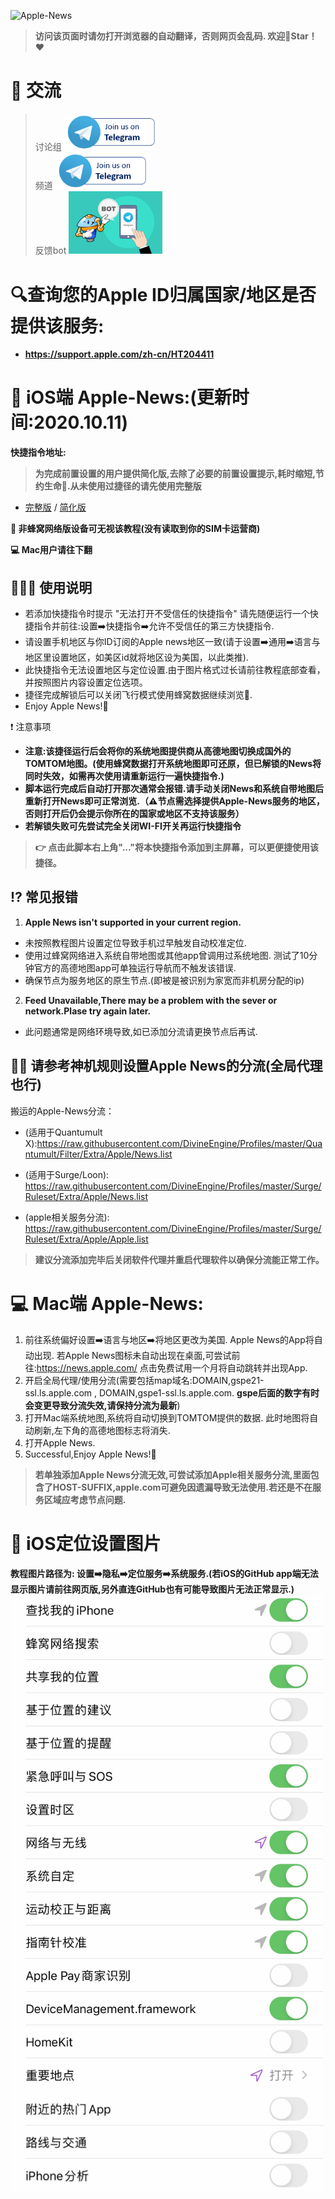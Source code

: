 ![Apple-News](https://socialify.git.ci/ShadowsSide/Apple-News/image?description=1&descriptionEditable=%F0%9F%94%8D%20iOS%E5%92%8CMac%E7%AB%AF%E4%BD%BF%E7%94%A8Apple-News.%20%20%20%20%20%20%20%20%20&font=Source%20Code%20Pro&logo=https%3A%2F%2Fvkceyugu.cdn.bspapp.com%2FVKCEYUGU-imgbed%2Fc5ee90d1-3a9a-4264-8887-f9b94ea0756b.PNG&owner=1&pattern=Floating%20Cogs&theme=Dark)  

> **访问该页面时请勿打开浏览器的自动翻译，否则网页会乱码.   欢迎🌟Star！❤️**  

# 💬 交流
> 讨论组
[<img width="150px" src="icon/join-telegram.png" />](https://t.me/GodlyGroup)  
>  频道
[<img width="150px" src="icon/join-telegram.png" />](https://t.me/GodlyNews1)  
> 反馈bot
[<img width="150px" src="icon/Telegram-Bot.jpg" />](https://t.me/ShadowsSide_bot)  



# 🔍查询您的Apple ID归属国家/地区是否提供该服务:
* **https://support.apple.com/zh-cn/HT204411**  

# 📱 iOS端 Apple-News:(更新时间:2020.10.11)    

**快捷指令地址:**
> **为完成前置设置的用户提供简化版,去除了必要的前置设置提示,耗时缩短,节约生命🐶.从未使用过捷径的请先使用完整版**   

* [完整版](https://www.icloud.com/shortcuts/e74e9d722beb45c78dfab7e47ed82465) / [简化版](https://www.icloud.com/shortcuts/381635d80b46402b953b85625ecc69ca)


**🐝 非蜂窝网络版设备可无视该教程(没有读取到你的SIM卡运营商)**  

**💻 Mac用户请往下翻**  

## 👨🏻‍💻 使用说明    
*  若添加快捷指令时提示 "无法打开不受信任的快捷指令" 请先随便运行一个快捷指令并前往:设置➡️快捷指令➡️允许不受信任的第三方快捷指令.  
*  请设置手机地区与你ID订阅的Apple news地区一致(请于设置➡️通用➡️语言与地区里设置地区，如美区id就将地区设为美国，以此类推).  
*  此快捷指令无法设置地区与定位设置.由于图片格式过长请前往教程底部查看，并按照图片内容设置定位选项。 
*  捷径完成解锁后可以关闭飞行模式使用蜂窝数据继续浏览🥳.  
*  Enjoy Apple News!🎉  

❗️ 注意事项
*  **注意:该捷径运行后会将你的系统地图提供商从高德地图切换成国外的TOMTOM地图。(使用蜂窝数据打开系统地图即可还原，但已解锁的News将同时失效，如需再次使用请重新运行一遍快捷指令.)**  
*  **脚本运行完成后自动打开那次通常会报错.请手动关闭News和系统自带地图后重新打开News即可正常浏览.（⚠️节点需选择提供Apple-News服务的地区，否则打开后仍会提示你所在的国家或地区不支持该服务）**  
*  **若解锁失败可先尝试完全关闭WI-FI开关再运行快捷指令**  

> **👉 点击此脚本右上角"..."将本快捷指令添加到主屏幕，可以更便捷使用该捷径。**  

## ⁉️ 常见报错  

1. **Apple News isn't supported in your current region.**  
*  未按照教程图片设置定位导致手机过早触发自动校准定位.  
*  使用过蜂窝网络进入系统自带地图或其他app曾调用过系统地图. 测试了10分钟官方的高德地图app可单独运行导航而不触发该错误.  
*  确保节点为服务地区的原生节点.(即被是被识别为家宽而非机房分配的ip)  
   
2. **Feed Unavailable,There may be a problem with the sever or network.Plase try again later.**  
*  此问题通常是网络环境导致,如已添加分流请更换节点后再试.  
 
## 💁🏻‍ 请参考神机规则设置Apple News的分流(全局代理也行)  
 
搬运的Apple-News分流：  
* (适用于Quantumult X):https://raw.githubusercontent.com/DivineEngine/Profiles/master/Quantumult/Filter/Extra/Apple/News.list

* (适用于Surge/Loon): https://raw.githubusercontent.com/DivineEngine/Profiles/master/Surge/Ruleset/Extra/Apple/News.list

* (apple相关服务分流):  https://raw.githubusercontent.com/DivineEngine/Profiles/master/Surge/Ruleset/Extra/Apple/Apple.list

> **建议分流添加完毕后关闭软件代理并重启代理软件以确保分流能正常工作。**  


# 💻 Mac端 Apple-News:  

1. 前往系统偏好设置➡️语言与地区➡️将地区更改为美国. Apple News的App将自动出现. 若Apple News图标未自动出现在桌面,可尝试前往:https://news.apple.com/ 点击免费试用一个月将自动跳转并出现App.  
2. 开启全局代理/使用分流(需要包括map域名:DOMAIN,gspe21-ssl.ls.apple.com , DOMAIN,gspe1-ssl.ls.apple.com. **gspe后面的数字有时会变更导致分流失效,请保持分流为最新**)  
3. 打开Mac端系统地图,系统将自动切换到TOMTOM提供的数据. 此时地图将自动刷新,左下角的高德地图标志将消失.  
4. 打开Apple News.  
5. Successful,Enjoy Apple News!🎉  

> **若单独添加Apple News分流无效,可尝试添加Apple相关服务分流,里面包含了HOST-SUFFIX,apple.com可避免因遗漏导致无法使用.若还是不在服务区域应考虑节点问题.**

# 📍 iOS定位设置图片 

**教程图片路径为: 设置➡️隐私➡️定位服务➡️系统服务.(若iOS的GitHub app端无法显示图片请前往网页版,另外直连GitHub也有可能导致图片无法正常显示.)**  
<img width="500px" src="icon/screenshoot1.jpg" />  
<img width="500px" src="icon/screenshoot2.jpg" />
